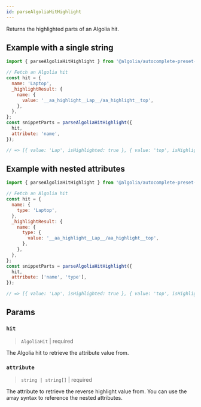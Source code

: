 ```yaml
---
id: parseAlgoliaHitHighlight
---
```


Returns the highlighted parts of an Algolia hit.

## Example with a single string

```js
import { parseAlgoliaHitHighlight } from '@algolia/autocomplete-preset-algolia';

// Fetch an Algolia hit
const hit = {
  name: 'Laptop',
  _highlightResult: {
    name: {
      value: '__aa_highlight__Lap__/aa_highlight__top',
    },
  },
};
const snippetParts = parseAlgoliaHitHighlight({
  hit,
  attribute: 'name',
});

// => [{ value: 'Lap', isHighlighted: true }, { value: 'top', isHighlighted: false }]
```

## Example with nested attributes

```js
import { parseAlgoliaHitHighlight } from '@algolia/autocomplete-preset-algolia';

// Fetch an Algolia hit
const hit = {
  name: {
    type: 'Laptop',
  },
  _highlightResult: {
    name: {
      type: {
        value: '__aa_highlight__Lap__/aa_highlight__top',
      },
    },
  },
};
const snippetParts = parseAlgoliaHitHighlight({
  hit,
  attribute: ['name', 'type'],
});

// => [{ value: 'Lap', isHighlighted: true }, { value: 'top', isHighlighted: false }]
```

## Params

### `hit`

> `AlgoliaHit` | required

The Algolia hit to retrieve the attribute value from.

### `attribute`

> `string | string[]` | required

The attribute to retrieve the reverse highlight value from. You can use the array syntax to reference the nested attributes.
